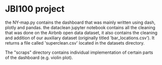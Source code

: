 # JBI100 project

the NY-map.py contains the dashboard that was mainly written using dash, plotly and pandas.
the dataclean jupyter notebook contains all the cleaning that was done on the Airbnb open data dataset, it also contains the cleaning and addition of our auxiliary dataset (originally titled 'bar_locations.csv').
It returns a file called 'superclean.csv' located in the datasets directory.




The "scraps" directory contains individual implementation of certain parts of the dashboard (e.g. violin plot).
